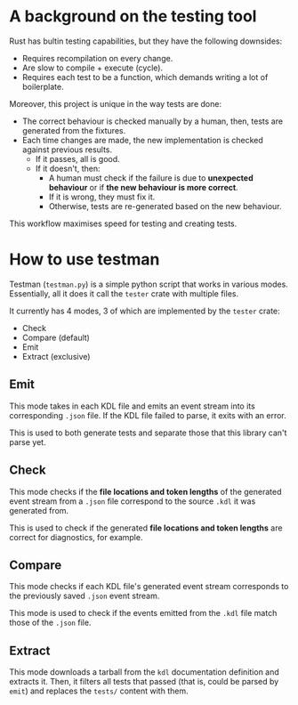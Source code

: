 # A background on the testing tool
Rust has bultin testing capabilities, but they have the following downsides:
  - Requires recompilation on every change.
  - Are slow to compile + execute (cycle).
  - Requires each test to be a function, which demands writing a lot of boilerplate.

Moreover, this project is unique in the way tests are done:
  - The correct behaviour is checked manually by a human, then, tests are generated from the fixtures.
  - Each time changes are made, the new implementation is checked against previous results.
    - If it passes, all is good.
    - If it doesn't, then:
      - A human must check if the failure is due to **unexpected behaviour** or if **the new behaviour is more correct**.
      - If it is wrong, they must fix it.
      - Otherwise, tests are re-generated based on the new behaviour.

This workflow maximises speed for testing and creating tests.

# How to use testman
Testman (`testman.py`) is a simple python script that works in various modes. Essentially, all it does it call the `tester` crate with multiple files.

It currently has 4 modes, 3 of which are implemented by the `tester` crate:
  - Check
  - Compare (default)
  - Emit
  - Extract (exclusive)

## Emit
This mode takes in each KDL file and emits an event stream into its corresponding `.json` file. If the KDL file failed to parse, it exits with an error.

This is used to both generate tests and separate those that this library can't parse yet.

## Check
This mode checks if the **file locations and token lengths** of the generated event stream from a `.json` file correspond to the source `.kdl` it was generated from.

This is used to check if the generated **file locations and token lengths** are correct for diagnostics, for example.

## Compare
This mode checks if each KDL file's generated event stream corresponds to the previously saved `.json` event stream.

This mode is used to check if the events emitted from the `.kdl` file match those of the `.json` file.

## Extract
This mode downloads a tarball from the `kdl` documentation definition and extracts it. Then, it filters all tests that passed (that is, could be parsed by `emit`) and replaces the `tests/` content with them.
